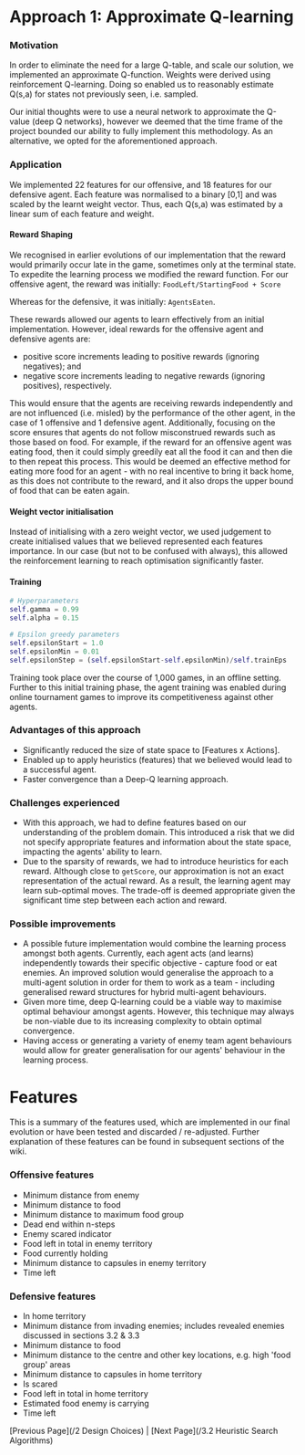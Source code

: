 # Approach 1: Approximate Q-learning

### Motivation  
In order to eliminate the need for a large Q-table, and scale our solution, we implemented an approximate Q-function. Weights were derived using reinforcement Q-learning. Doing so enabled us to reasonably estimate Q(s,a) for states not previously seen, i.e. sampled.

Our initial thoughts were to use a neural network to approximate the Q-value (deep Q networks), however we deemed that the time frame of the project bounded our ability to fully implement this methodology. As an alternative, we opted for the aforementioned approach. 

### Application  
We implemented 22 features for our offensive, and 18 features for our defensive agent. Each feature was normalised to a binary [0,1] and was scaled by the learnt weight vector. Thus, each Q(s,a) was estimated by a linear sum of each feature and weight.

#### Reward Shaping
We recognised in earlier evolutions of our implementation that the reward would primarily occur late in the game, sometimes only at the terminal state. To expedite the learning process we modified the reward function. For our offensive agent, the reward was initially:
`FoodLeft/StartingFood + Score`

Whereas for the defensive, it was initially:
`AgentsEaten`.

These rewards allowed our agents to learn effectively from an initial implementation. However, ideal rewards for the offensive agent and defensive agents are: 
* positive score increments leading to positive rewards (ignoring negatives); and
* negative score increments leading to negative rewards (ignoring positives), respectively.

This would ensure that the agents are receiving rewards independently and are not influenced (i.e. misled) by the performance of the other agent, in the case of 1 offensive and 1 defensive agent. Additionally, focusing on the score ensures that agents do not follow misconstrued rewards such as those based on food. For example, if the reward for an offensive agent was eating food, then it could simply greedily eat all the food it can and then die to then repeat this process. This would be deemed an effective method for eating more food for an agent - with no real incentive to bring it back home, as this does not contribute to the reward, and it also drops the upper bound of food that can be eaten again.

#### Weight vector initialisation
Instead of initialising with a zero weight vector, we used judgement to create initialised values that we believed represented each features importance. In our case (but not to be confused with always), this allowed the reinforcement learning to reach optimisation significantly faster.

#### Training
``` python
# Hyperparameters
self.gamma = 0.99     
self.alpha = 0.15

# Epsilon greedy parameters
self.epsilonStart = 1.0 
self.epsilonMin = 0.01  
self.epsilonStep = (self.epsilonStart-self.epsilonMin)/self.trainEps
```
Training took place over the course of 1,000 games, in an offline setting.  Further to this initial training phase, the agent training was enabled during online tournament games to improve its competitiveness against other agents. 

### Advantages of this approach
* Significantly reduced the size of state space to [Features x Actions].
* Enabled up to apply heuristics (features) that we believed would lead to a successful agent.
* Faster convergence than a Deep-Q learning approach.

### Challenges experienced
* With this approach, we had to define features based on our understanding of the problem domain. This introduced a risk that we did not specify appropriate features and information about the state space, impacting the agents' ability to learn.
* Due to the sparsity of rewards, we had to introduce heuristics for each reward. Although close to `getScore`, our approximation is not an exact representation of the actual reward. As a result, the learning agent may learn sub-optimal moves. The trade-off is deemed appropriate given the significant time step between each action and reward.

### Possible improvements
*  A possible future implementation would combine the learning process amongst both agents. Currently, each agent acts (and learns) independently towards their specific objective - capture food or eat enemies. An improved solution would generalise the approach to a multi-agent solution in order for them to work as a team - including generalised reward structures for hybrid multi-agent behaviours.
* Given more time, deep Q-learning could be a viable way to maximise optimal behaviour amongst agents. However, this technique may always be non-viable due to its increasing complexity to obtain optimal convergence.
* Having access or generating a variety of enemy team agent behaviours would allow for greater generalisation for our agents' behaviour in the learning process. 

# Features

This is a summary of the features used, which are implemented in our final evolution or have been tested and discarded / re-adjusted. Further explanation of these features can be found in subsequent sections of the wiki.

### Offensive features

* Minimum distance from enemy
* Minimum distance to food
* Minimum distance to maximum food group 
* Dead end within n-steps
* Enemy scared indicator
* Food left in total in enemy territory
* Food currently holding
* Minimum distance to capsules in enemy territory
* Time left

### Defensive features

* In home territory
* Minimum distance from invading enemies; includes revealed enemies discussed in sections 3.2 & 3.3
* Minimum distance to food
* Minimum distance to the centre and other key locations, e.g. high 'food group' areas
* Minimum distance to capsules in home territory
* Is scared
* Food left in total in home territory
* Estimated food enemy is carrying
* Time left


[Previous Page](/2 Design Choices) | [Next Page](/3.2 Heuristic Search Algorithms)